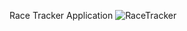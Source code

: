 Race Tracker Application
![RaceTracker](https://github.com/user-attachments/assets/918f12e2-51d2-4b58-bcfc-00b701a43c50)

